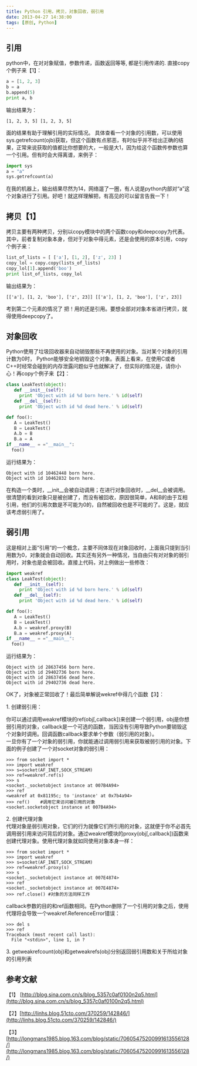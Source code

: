 ```yaml
---
title: Python 引用，拷贝，对象回收，弱引用
date: 2013-04-27 14:38:00
tags: [原创, Python]
---
```


## 引用

python中，在对对象赋值，参数传递，函数返回等等, 都是引用传递的. 直接copy个例子来【1】：

``` python
a = [1, 2, 3]
b = a
b.append(5)
print a, b
```

输出结果为：

```
[1, 2, 3, 5] [1, 2, 3, 5]
```

面的结果有助于理解引用的实际情况。 具体查看一个对象的引用数，可以使用sys.getrefcount(ojb)获取，但这个函数有点邪恶，有时似乎并不给出正确的结果，正常来说获取的值都比你想要的大，一般是大1，因为给这个函数传参数也算一个引用。但有时会大得离谱，来例子：

``` python
import sys
a = "a"
sys.getrefcount(a)
```

在我的机器上，输出结果尽然为14，网络遛了一圈，有人说是python内部对“a”这个对象进行了引用。好吧！就这样理解把，有高见的可以留言告我一下！

<!-- more -->

## 拷贝【1】

拷贝主要有两种拷贝，分别以copy模块中的两个函数copy和deepcopy为代表。其中，前者复制对象本身，但对于对象中得元素，还是会使用的原本引用，copy个例子来：

``` python
list_of_lists = [ ['a'], [1, 2], ['z', 23] ]
copy_lol = copy.copy(lists_of_lists)
copy_lol[1].append('boo')
print list_of_lists, copy_lol
```

输出结果为：

```
[['a'], [1, 2, 'boo'], ['z', 23]] [['a'], [1, 2, 'boo'], ['z', 23]]
```

考到第二个元素的情况了 把！用的还是引用。要想全部对对象本省进行拷贝，就得使用deepcopy了。

## 对象回收

Python使用了垃圾回收器来自动销毁那些不再使用的对象。当对某个对象的引用计数为0时， Python能够安全地销毁这个对象。表面上看来，在使用C或者C++时经常会碰到的内存泄露问题似乎也就解决了，但实际的情况是，请你小心！再copy个例子来【2】：

``` python
class LeakTest(object):
   def __init__(self):
     print 'Object with id %d born here.' % id(self)
   def __del__(self):
     print 'Object with id %d dead here.' % id(self)

def foo():
   A = LeakTest()
   B = LeakTest()
   A.b = B
   B.a = A
if __name__ = ="__main__": 
  foo()
```

运行结果为：

```
Object with id 10462448 born here.
Object with id 10462832 born here.
```

在构造一个类时，\_\_init\_\_会被自动调用；在进行对象回收时，\_\_del\_\_会被调用。很清楚的看到对象只是被创建了，而没有被回收，原因很简单，A和B的由于互相引用，他们的引用次数是不可能为0的，自然被回收也是不可能的了。这是，就应该考虑弱引用了。

## 弱引用

这是相对上面“引用”的一个概念，主要不同体现在对象回收时，上面我只提到当引用数为0，对象就会自动回收。其实还有另外一种情况，当自由只有对对象的弱引用时，对象也是会被回收。直接上代码，对上例做出一些修改：

``` python
import weakref
class LeakTest(object):
   def __init__(self):
     print 'Object with id %d born here.' % id(self)
   def __del__(self):
     print 'Object with id %d dead here.' % id(self)

def foo():
   A = LeakTest()
   B = LeakTest()
   A.b = weakref.proxy(B)
   B.a = weakref.proxy(A)
if __name__ = ="__main__": 
  foo()
```

运行结果为：

```
Object with id 28637456 born here.
Object with id 29402736 born here.
Object with id 28637456 dead here.
Object with id 29402736 dead here.
```

OK了，对象被正常回收了！最后简单解说wekref中得几个函数【3】：

1\. 创建弱引用：

你可以通过调用weakref模块的ref(obj\[,callback\])来创建一个弱引用，obj是你想弱引用的对象，callback是一个可选的函数，当因没有引用导致Python要销毁这个对象时调用。回调函数callback要求单个参数（弱引用的对象）。  
一旦你有了一个对象的弱引用，你就能通过调用弱引用来获取被弱引用的对象。下面的例子创建了一个对socket对象的弱引用：

```
>>> from socket import * 
>>> import weakref 
>>> s=socket(AF_INET,SOCK_STREAM) 
>>> ref=weakref.ref(s) 
>>> s 
<socket._socketobject instance at 007B4A94> 
>>> ref 
<weakref at 0x81195c; to 'instance' at 0x7b4a94> 
>>> ref()    #调用它来访问被引用的对象 
<socket.socketobject instance at 007B4A94>
```

2\. 创建代理对象  
代理对象是弱引用对象，它们的行为就像它们所引用的对象，这就便于你不必首先调用弱引用来访问背后的对象。通过weakref模块的proxy(obj\[,callback\])函数来创建代理对象。使用代理对象就如同使用对象本身一样：  

```
>>> from socket import * 
>>> import weakref 
>>> s=socket(AF_INET,SOCK_STREAM) 
>>> ref=weakref.proxy(s) 
>>> s 
<socket._socketobject instance at 007E4874> 
>>> ref 
<socket._socketobject instance at 007E4874> 
>>> ref.close() #对象的方法同样工作
```

callback参数的目的和ref函数相同。在Python删除了一个引用的对象之后，使用代理将会导致一个weakref.ReferenceError错误：  

```
>>> del s 
>>> ref 
Traceback (most recent call last): 
  File "<stdin>", line 1, in ?
```

3\. getweakrefcount(obj)和getweakrefs(obj)分别返回弱引用数和关于所给对象的引用列表

## 参考文献

【1】 [http://blog.sina.com.cn/s/blog_5357c0af0100n2q5.html](http://blog.sina.com.cn/s/blog_5357c0af0100n2q5.html)

【2】[http://linhs.blog.51cto.com/370259/142846/](http://linhs.blog.51cto.com/370259/142846/)

【3】[http://longmans1985.blog.163.com/blog/static/70605475200991613556128/](http://longmans1985.blog.163.com/blog/static/70605475200991613556128/)